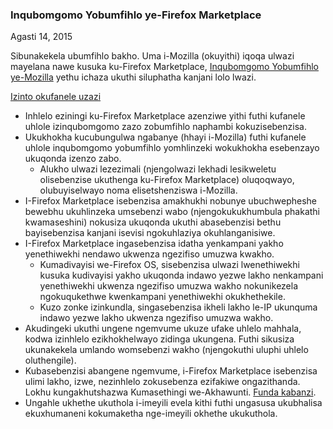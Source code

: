### Inqubomgomo Yobumfihlo ye-Firefox Marketplace
Agasti 14, 2015

Sibunakekela ubumfihlo bakho. Uma i-Mozilla (okuyithi) iqoqa ulwazi mayelana nawe kusuka ku-Firefox Marketplace, [Inqubomgomo Yobumfihlo ye-Mozilla](https://www.mozilla.org/privacy/) yethu ichaza ukuthi siluphatha kanjani lolo lwazi.

<u>Izinto okufanele uzazi</u>

- Inhlelo eziningi ku-Firefox Marketplace azenziwe yithi futhi kufanele uhlole izinqubomgomo zazo zobumfihlo naphambi kokuzisebenzisa.
- Ukukhokha kucubungulwa ngabanye (hhayi i-Mozilla) futhi kufanele uhlole inqubomgomo yobumfihlo yomhlinzeki wokukhokha esebenzayo ukuqonda izenzo zabo.
  - Alukho ulwazi lezezimali (njengolwazi lekhadi lesikweletu olisebenzise ukuthenga ku-Firefox Marketplace) oluqoqwayo, olubuyiselwayo noma elisetshenziswa i-Mozilla.
- I-Firefox Marketplace isebenzisa amakhukhi nobunye ubuchwepheshe bewebhu ukuhlinzeka umsebenzi wabo (njengokukukhumbula phakathi kwamaseshini) nokusiza ukuqonda ukuthi abasebenzisi bethu bayisebenzisa kanjani isevisi ngokuhlaziya okuhlanganisiwe.
- I-Firefox Marketplace ingasebenzisa idatha yenkampani yakho yenethiwekhi nendawo ukwenza ngezifiso umuzwa kwakho.
  - Kumadivayisi we-Firefox OS, sisebenzisa ulwazi lwenethiwekhi kusuka kudivayisi yakho ukuqonda indawo yezwe lakho nenkampani yenethiwekhi ukwenza ngezifiso umuzwa wakho nokunikezela ngokuqukethwe kwenkampani yenethiwekhi okukhethekile.
  - Kuzo zonke izinkundla, singasebenzisa ikheli lakho le-IP ukunquma indawo yezwe lakho ukwenza ngezifiso umuzwa wakho.
- Akudingeki ukuthi ungene ngemvume ukuze ufake uhlelo mahhala, kodwa izinhlelo ezikhokhelwayo zidinga ukungena. Futhi sikusiza ukunakekela umlando womsebenzi wakho (njengokuthi uluphi uhlelo oluthengile).
- Kubasebenzisi abangene ngemvume, i-Firefox Marketplace isebenzisa ulimi lakho, izwe, nezinhlelo zokusebenza ezifakiwe ongazithanda.  Lokhu kungakhutshazwa Kumasethingi we-Akhawunti.  [Funda kabanzi](https://support.mozilla.org/en-US/kb/recommendations-marketplace).
- Ungahle ukhethe ukuthola i-imeyili evela kithi futhi ungasusa ukubhalisa ekuxhumaneni kokumaketha nge-imeyili okhethe ukukuthola.
